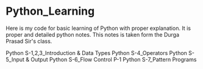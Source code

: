 # Python_Learning
Here is my code for basic learning of Python with proper explanation. It is proper and detailed python notes.
This notes is taken form the Durga Prasad Sir's class.

Python S-1,2,3_Introduction & Data Types
Python S-4_Operators
Python S-5_Input & Output
Python S-6_Flow Control P-1
Python S-7_Pattern Programs
